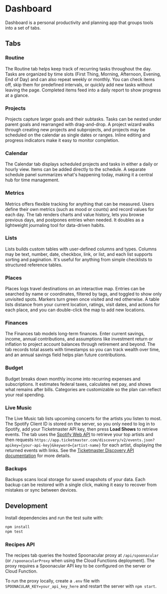 # Dashboard

Dashboard is a personal productivity and planning app that groups tools into a set of tabs.

## Tabs

### Routine
The Routine tab helps keep track of recurring tasks throughout the day. Tasks are organized by time slots (First Thing, Morning, Afternoon, Evening, End of Day) and can also repeat weekly or monthly. You can check items off, skip them for predefined intervals, or quickly add new tasks without leaving the page. Completed items feed into a daily report to show progress at a glance.

### Projects
Projects capture larger goals and their subtasks. Tasks can be nested under parent goals and rearranged with drag-and-drop. A project wizard walks through creating new projects and subprojects, and projects may be scheduled on the calendar as single dates or ranges. Inline editing and progress indicators make it easy to monitor completion.

### Calendar
The Calendar tab displays scheduled projects and tasks in either a daily or hourly view. Items can be added directly to the schedule. A separate schedule panel summarizes what's happening today, making it a central hub for time management.

### Metrics
Metrics offers flexible tracking for anything that can be measured. Users define their own metrics (such as mood or counts) and record values for each day. The tab renders charts and value history, lets you browse previous days, and postpones entries when needed. It doubles as a lightweight journaling tool for data-driven habits.

### Lists
Lists builds custom tables with user-defined columns and types. Columns may be text, number, date, checkbox, link, or list, and each list supports sorting and pagination. It's useful for anything from simple checklists to structured reference tables.

### Places
Places logs travel destinations on an interactive map. Entries can be searched by name or coordinates, filtered by tags, and toggled to show only unvisited spots. Markers turn green once visited and red otherwise. A table lists distance from your current location, ratings, visit dates, and actions for each place, and you can double-click the map to add new locations.

### Finances
The Finances tab models long-term finances. Enter current savings, income, annual contributions, and assumptions like investment return or inflation to project account balances through retirement and beyond. The tab records total assets with timestamps so you can track wealth over time, and an annual savings field helps plan future contributions.

### Budget
Budget breaks down monthly income into recurring expenses and subscriptions. It estimates federal taxes, calculates net pay, and shows what remains after bills. Categories are customizable so the plan can reflect your real spending.

### Live Music
The Live Music tab lists upcoming concerts for the artists you listen to most. The Spotify Client ID is stored on the server, so you only need to log in to Spotify, add your Ticketmaster API key, then press **Load Shows** to retrieve events. The tab uses the [Spotify Web API](https://developer.spotify.com/documentation/web-api/) to retrieve your top artists and then requests `https://app.ticketmaster.com/discovery/v2/events.json?apikey={your-api-key}&keyword={artist-name}` for each artist, displaying the returned events with links. See the [Ticketmaster Discovery API documentation](https://developer.ticketmaster.com/products-and-docs/apis/discovery-api/v2/) for more details.

### Backups
Backups scans local storage for saved snapshots of your data. Each backup can be restored with a single click, making it easy to recover from mistakes or sync between devices.

## Development

Install dependencies and run the test suite with:

```bash
npm install
npm test
```

### Recipes API

The recipes tab queries the hosted Spoonacular proxy at `/api/spoonacular` (or `/spoonacularProxy` when using the Cloud Functions deployment). The proxy requires a Spoonacular API key to be configured on the server or Cloud Function.

To run the proxy locally, create a `.env` file with `SPOONACULAR_KEY=your_api_key_here` and restart the server with `npm start`.


